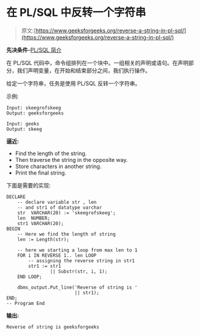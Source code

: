 # 在 PL/SQL 中反转一个字符串

> 原文:[https://www.geeksforgeeks.org/reverse-a-string-in-pl-sql/](https://www.geeksforgeeks.org/reverse-a-string-in-pl-sql/)

**先决条件**–[PL/SQL 简介](https://www.geeksforgeeks.org/plsql-introduction/)

在 PL/SQL 代码中，命令组排列在一个块中。一组相关的声明或语句。在声明部分，我们声明变量，在开始和结束部分之间，我们执行操作。

给定一个字符串，任务是使用 PL/SQL 反转一个字符串。

示例:

```
Input: skeegrofskeeg
Output: geeksforgeeks

Input: geeks
Output: skeeg

```

**逼近:**

*   Find the length of the string.
*   Then traverse the string in the opposite way.
*   Store characters in another string.
*   Print the final string.

下面是需要的实现:

```
DECLARE
    -- declare variable str , len 
    -- and str1 of datatype varchar
    str  VARCHAR(20) := 'skeegrofskeeg';
    len  NUMBER;
    str1 VARCHAR(20);
BEGIN
    -- Here we find the length of string
    len := Length(str);

    -- here we starting a loop from max len to 1
    FOR i IN REVERSE 1.. len LOOP
        -- assigning the reverse string in str1               
        str1 := str1
                || Substr(str, i, 1);
    END LOOP;

    dbms_output.Put_line('Reverse of string is '
                         || str1);
END;
-- Program End 
```

**输出:**

```
Reverse of string is geeksforgeeks

```
